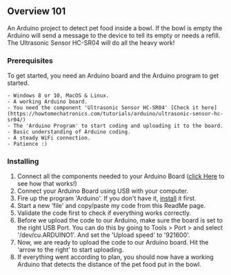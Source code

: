 ## Overview 101

An Arduino project to detect pet food inside a bowl. If the bowl is empty the Arduino will send a message
to the device to tell its empty or needs a refill. The Ultrasonic Sensor HC-SR04 will do all the heavy work!

### Prerequisites

To get started, you need an Arduino board and the Arduino program to get started.

```
- Windows 8 or 10, MacOS & Linux.
- A working Arduino board.
- You need the component 'Ultrasonic Sensor HC-SR04' [Check it here](https://howtomechatronics.com/tutorials/arduino/ultrasonic-sensor-hc-sr04/)
- The 'Arduino Program' to start coding and uploading it to the board.
- Basic understanding of Arduino coding.
- A steady WiFi connection.
- Patience :)
```

### Installing

1. Connect all the components needed to your Arduino Board ([click Here](https://www.makerspaces.com/arduino-uno-tutorial-beginners/) to see how that works!) 
2. Connect your Arduino Board using USB with your computer.
3. Fire up the program 'Arduino'. If you don't have it, [install](https://www.arduino.cc/en/Main/Software) it first.
4. Start a new 'file' and copy/paste my code from this ReadMe page.
5. Validate the code first to check if everything works correctly.
6. Before we upload the code to our Arduino, make sure the board is set to the right USB Port. You can do this by going to
Tools > Port > and select '/dev/cu.ARDUINO1'. And set the 'Upload speed' to '921600'.
6. Now, we are ready to upload the code to our Arduino board. Hit the 'arrow to the right' to start uploading.
7. If everything went according to plan, you should now have a working Arduino that detects the distance of the pet food put in the bowl.
